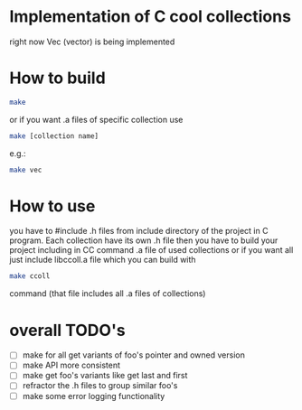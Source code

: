 # Implementation of C cool collections
right now Vec (vector) is being implemented
# How to build
```bash
make
```
or if you want .a files of specific collection use
```bash
make [collection name]
```
e.g.:
```bash
make vec 
```
# How to use
you have to #include .h files from include directory of the project in C program. Each
collection have its own .h file
then you have to build your project including in CC command .a file of used collections or if you
want all just include libccoll.a file which you can build with 
```bash
make ccoll
```
command (that file includes all .a files of collections)
# overall TODO's
- [ ] make for all get variants of foo's pointer and owned version
- [ ] make API more consistent
- [ ] make get foo's variants like get last and first
- [ ] refractor the .h files to group similar foo's
- [ ] make some error logging functionality
